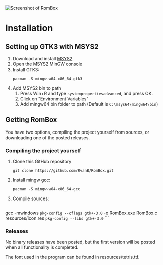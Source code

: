 ![Screenshot of RomBox](https://i.imgur.com/PgE5ly4.png)

# Installation

## Setting up GTK3 with MSYS2
1. Download and install [MSYS2](https://www.msys2.org/)
2. Open the MSYS2 MinGW console
3. Install GTK3: 
	```
	pacman -S mingw-w64-x86_64-gtk3
	```
4. Add MSYS2 bin to path
	1. Press Win+R and type `systempropertiesadvanced`, and press OK.
	2. Click on "Environment Variables"
	3. Add mingw64 bin folder to path (Default is `C:\msys64\mingw64\bin`)

## Getting RomBox
You have two options, compiling the project yourself from sources, or downloading one of the posted releases.

### Compiling the project yourself
1. Clone this GitHub repository
	```
	git clone https://github.com/RvanB/RomBox.git
	```
2. Install mingw gcc: 
	```
	pacman -S mingw-w64-x86_64-gcc
	```
3. Compile sources:
	```
  gcc -mwindows `pkg-config --cflags gtk+-3.0` -o RomBox.exe RomBox.c resources/icon.res `pkg-config --libs gtk+-3.0`
	```
### Releases
No binary releases have been posted, but the first version will be posted when all functionality is completed.

The font used in the program can be found in resources/tetris.ttf.
